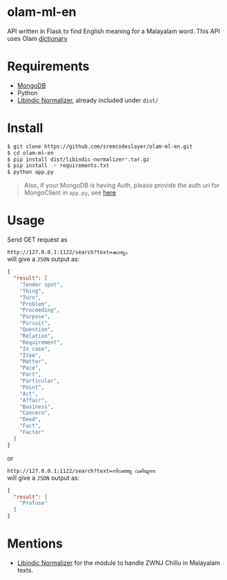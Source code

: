 # olam-ml-en
API written in Flask to find English meaning for a Malayalam word. This API uses Olam [dictionary](https://olam.in/open/enml/)


Requirements
=========================
* [MongoDB](https://docs.mongodb.com/manual/tutorial/install-mongodb-on-ubuntu/)
* Python
* [Libindic Normalizer](https://github.com/libindic/normalizer), already included under `dist/`

Install
=========================

```bash
$ git clone https://github.com/sreecodeslayer/olam-ml-en.git
$ cd olam-ml-en
$ pip install dist/libindic-normalizer*.tar.gz 
$ pip install -r requirements.txt
$ python app.py
```
> Also, if your MongoDB is having Auth, please provide the auth uri for MongoClient in `app.py`, see [here](http://api.mongodb.com/python/current/examples/authentication.html)

Usage
=========================
Send GET request as  

`http://127.0.0.1:1122/search?text=കാര്യം`  
will give a `JSON` output as:  

```json
{
  "result": [
    "Tender spot", 
    "Thing", 
    "Turn", 
    "Problem", 
    "Proceeding", 
    "Purpose", 
    "Pursuit", 
    "Question", 
    "Relation", 
    "Requirement", 
    "In case", 
    "Item", 
    "Matter", 
    "Pace", 
    "Part", 
    "Particular", 
    "Point", 
    "Act", 
    "Affair", 
    "Business", 
    "Concern", 
    "Deed", 
    "Fact", 
    "Factor"
  ]
}
```

or 

`http://127.0.0.1:1122/search?text=നിറഞ്ഞു വഴിയുന്ന`  
will give a `JSON` output as:  

```json
{
  "result": [
    "Profuse"
  ]
}
```

Mentions
=========================
* [Libindic Normalizer](https://github.com/libindic/normalizer) for the module to handle ZWNJ Chillu in Malayalam texts.